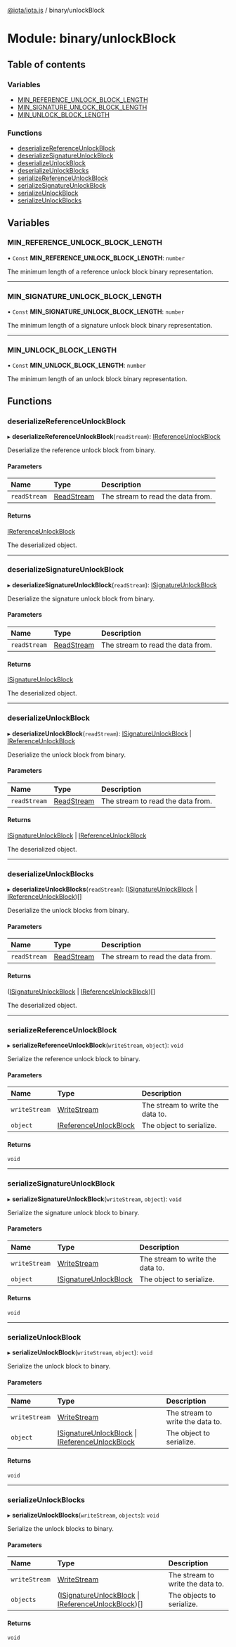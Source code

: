 [@iota/iota.js](../README.md) / binary/unlockBlock

# Module: binary/unlockBlock

## Table of contents

### Variables

- [MIN\_REFERENCE\_UNLOCK\_BLOCK\_LENGTH](binary_unlockblock.md#min_reference_unlock_block_length)
- [MIN\_SIGNATURE\_UNLOCK\_BLOCK\_LENGTH](binary_unlockblock.md#min_signature_unlock_block_length)
- [MIN\_UNLOCK\_BLOCK\_LENGTH](binary_unlockblock.md#min_unlock_block_length)

### Functions

- [deserializeReferenceUnlockBlock](binary_unlockblock.md#deserializereferenceunlockblock)
- [deserializeSignatureUnlockBlock](binary_unlockblock.md#deserializesignatureunlockblock)
- [deserializeUnlockBlock](binary_unlockblock.md#deserializeunlockblock)
- [deserializeUnlockBlocks](binary_unlockblock.md#deserializeunlockblocks)
- [serializeReferenceUnlockBlock](binary_unlockblock.md#serializereferenceunlockblock)
- [serializeSignatureUnlockBlock](binary_unlockblock.md#serializesignatureunlockblock)
- [serializeUnlockBlock](binary_unlockblock.md#serializeunlockblock)
- [serializeUnlockBlocks](binary_unlockblock.md#serializeunlockblocks)

## Variables

### MIN\_REFERENCE\_UNLOCK\_BLOCK\_LENGTH

• `Const` **MIN\_REFERENCE\_UNLOCK\_BLOCK\_LENGTH**: `number`

The minimum length of a reference unlock block binary representation.

___

### MIN\_SIGNATURE\_UNLOCK\_BLOCK\_LENGTH

• `Const` **MIN\_SIGNATURE\_UNLOCK\_BLOCK\_LENGTH**: `number`

The minimum length of a signature unlock block binary representation.

___

### MIN\_UNLOCK\_BLOCK\_LENGTH

• `Const` **MIN\_UNLOCK\_BLOCK\_LENGTH**: `number`

The minimum length of an unlock block binary representation.

## Functions

### deserializeReferenceUnlockBlock

▸ **deserializeReferenceUnlockBlock**(`readStream`): [IReferenceUnlockBlock](../interfaces/models_ireferenceunlockblock.ireferenceunlockblock.md)

Deserialize the reference unlock block from binary.

#### Parameters

| Name | Type | Description |
| :------ | :------ | :------ |
| `readStream` | [ReadStream](../classes/utils_readstream.readstream.md) | The stream to read the data from. |

#### Returns

[IReferenceUnlockBlock](../interfaces/models_ireferenceunlockblock.ireferenceunlockblock.md)

The deserialized object.

___

### deserializeSignatureUnlockBlock

▸ **deserializeSignatureUnlockBlock**(`readStream`): [ISignatureUnlockBlock](../interfaces/models_isignatureunlockblock.isignatureunlockblock.md)

Deserialize the signature unlock block from binary.

#### Parameters

| Name | Type | Description |
| :------ | :------ | :------ |
| `readStream` | [ReadStream](../classes/utils_readstream.readstream.md) | The stream to read the data from. |

#### Returns

[ISignatureUnlockBlock](../interfaces/models_isignatureunlockblock.isignatureunlockblock.md)

The deserialized object.

___

### deserializeUnlockBlock

▸ **deserializeUnlockBlock**(`readStream`): [ISignatureUnlockBlock](../interfaces/models_isignatureunlockblock.isignatureunlockblock.md) \| [IReferenceUnlockBlock](../interfaces/models_ireferenceunlockblock.ireferenceunlockblock.md)

Deserialize the unlock block from binary.

#### Parameters

| Name | Type | Description |
| :------ | :------ | :------ |
| `readStream` | [ReadStream](../classes/utils_readstream.readstream.md) | The stream to read the data from. |

#### Returns

[ISignatureUnlockBlock](../interfaces/models_isignatureunlockblock.isignatureunlockblock.md) \| [IReferenceUnlockBlock](../interfaces/models_ireferenceunlockblock.ireferenceunlockblock.md)

The deserialized object.

___

### deserializeUnlockBlocks

▸ **deserializeUnlockBlocks**(`readStream`): ([ISignatureUnlockBlock](../interfaces/models_isignatureunlockblock.isignatureunlockblock.md) \| [IReferenceUnlockBlock](../interfaces/models_ireferenceunlockblock.ireferenceunlockblock.md))[]

Deserialize the unlock blocks from binary.

#### Parameters

| Name | Type | Description |
| :------ | :------ | :------ |
| `readStream` | [ReadStream](../classes/utils_readstream.readstream.md) | The stream to read the data from. |

#### Returns

([ISignatureUnlockBlock](../interfaces/models_isignatureunlockblock.isignatureunlockblock.md) \| [IReferenceUnlockBlock](../interfaces/models_ireferenceunlockblock.ireferenceunlockblock.md))[]

The deserialized object.

___

### serializeReferenceUnlockBlock

▸ **serializeReferenceUnlockBlock**(`writeStream`, `object`): `void`

Serialize the reference unlock block to binary.

#### Parameters

| Name | Type | Description |
| :------ | :------ | :------ |
| `writeStream` | [WriteStream](../classes/utils_writestream.writestream.md) | The stream to write the data to. |
| `object` | [IReferenceUnlockBlock](../interfaces/models_ireferenceunlockblock.ireferenceunlockblock.md) | The object to serialize. |

#### Returns

`void`

___

### serializeSignatureUnlockBlock

▸ **serializeSignatureUnlockBlock**(`writeStream`, `object`): `void`

Serialize the signature unlock block to binary.

#### Parameters

| Name | Type | Description |
| :------ | :------ | :------ |
| `writeStream` | [WriteStream](../classes/utils_writestream.writestream.md) | The stream to write the data to. |
| `object` | [ISignatureUnlockBlock](../interfaces/models_isignatureunlockblock.isignatureunlockblock.md) | The object to serialize. |

#### Returns

`void`

___

### serializeUnlockBlock

▸ **serializeUnlockBlock**(`writeStream`, `object`): `void`

Serialize the unlock block to binary.

#### Parameters

| Name | Type | Description |
| :------ | :------ | :------ |
| `writeStream` | [WriteStream](../classes/utils_writestream.writestream.md) | The stream to write the data to. |
| `object` | [ISignatureUnlockBlock](../interfaces/models_isignatureunlockblock.isignatureunlockblock.md) \| [IReferenceUnlockBlock](../interfaces/models_ireferenceunlockblock.ireferenceunlockblock.md) | The object to serialize. |

#### Returns

`void`

___

### serializeUnlockBlocks

▸ **serializeUnlockBlocks**(`writeStream`, `objects`): `void`

Serialize the unlock blocks to binary.

#### Parameters

| Name | Type | Description |
| :------ | :------ | :------ |
| `writeStream` | [WriteStream](../classes/utils_writestream.writestream.md) | The stream to write the data to. |
| `objects` | ([ISignatureUnlockBlock](../interfaces/models_isignatureunlockblock.isignatureunlockblock.md) \| [IReferenceUnlockBlock](../interfaces/models_ireferenceunlockblock.ireferenceunlockblock.md))[] | The objects to serialize. |

#### Returns

`void`
